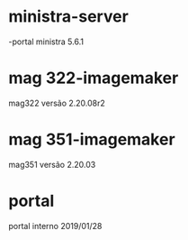# ministra-server
 -portal ministra 5.6.1
 
# mag 322-imagemaker
 mag322 versão 2.20.08r2
 
# mag 351-imagemaker
 mag351 versão 2.20.03
 
# portal
 portal interno 2019/01/28
 